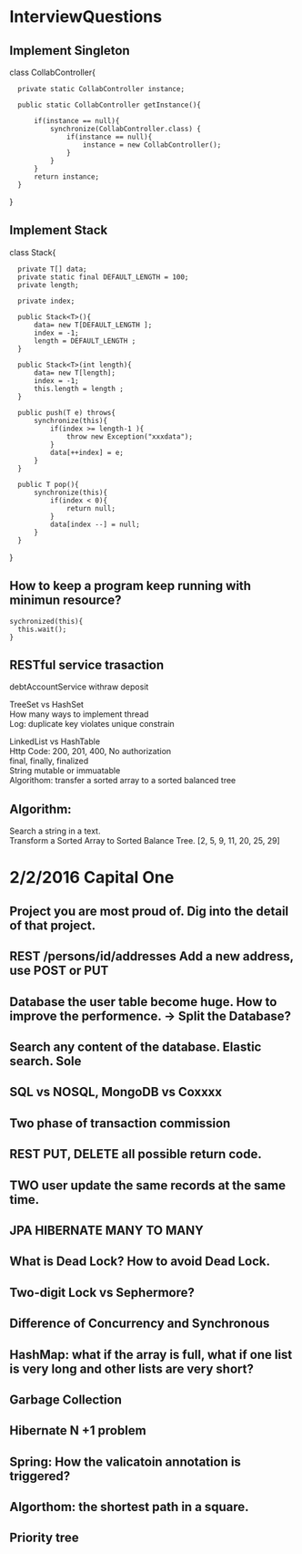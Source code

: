 # InterviewQuestions

## Implement Singleton  

  class CollabController{
  
      private static CollabController instance;
  
      public static CollabController getInstance(){
      
          if(instance == null){
              synchronize(CollabController.class) {
                  if(instance == null){
                      instance = new CollabController();
                  }  
              }          
          }
          return instance;
      }
  }

## Implement Stack

  class Stack<T>{
  
      private T[] data;
      private static final DEFAULT_LENGTH = 100;
      private length;
      
      private index;
      
      public Stack<T>(){
          data= new T[DEFAULT_LENGTH ];
          index = -1;
          length = DEFAULT_LENGTH ;
      }
      
      public Stack<T>(int length){
          data= new T[length];
          index = -1;
          this.length = length ;
      }
      
      public push(T e) throws{      
          synchronize(this){
              if(index >= length-1 ){
                  throw new Exception("xxxdata");
              }
              data[++index] = e; 
          }  
      }
      
      public T pop(){   
          synchronize(this){
              if(index < 0){
                  return null;
              }
              data[index --] = null; 
          }       
      }
  }
  
## How to keep a program keep running with minimun resource?
  
    sychronized(this){
      this.wait();
    }
  
## RESTful service trasaction
  
   debtAccountService
   withraw
   deposit
   

  TreeSet vs HashSet  
  How many ways to implement thread  
  Log: duplicate key violates unique constrain  

  LinkedList vs HashTable  
  Http Code: 200, 201, 400, No authorization  
  final, finally, finalized  
  String mutable or immuatable  
  Algorithom: transfer a sorted array to a sorted balanced tree  

## Algorithm:  
  Search a string in a text.  
  Transform a Sorted Array to Sorted Balance Tree. [2, 5, 9, 11, 20, 25, 29]  

# 2/2/2016 Capital One  

## Project you are most proud of. Dig into the detail of that project.  

## REST /persons/id/addresses  Add a new address, use POST or PUT  

## Database the user table become huge. How to improve the performence.   -> Split the Database?   
## Search any content of the database.    Elastic search.    Sole   

## SQL vs NOSQL, MongoDB vs Coxxxx  

## Two phase of transaction commission   

## REST PUT, DELETE all possible return code.  

## TWO user update the same records at the same time.  

## JPA HIBERNATE MANY TO MANY  

## What is Dead Lock? How to avoid Dead Lock.   

## Two-digit Lock vs Sephermore?  

## Difference of Concurrency and Synchronous   

## HashMap: what if the array is full, what if one list is very long and other lists are very short?    

## Garbage Collection   

## Hibernate   N +1 problem  

## Spring: How the valicatoin annotation is triggered?  

## Algorthom: the shortest path in a square.  

## Priority tree  



